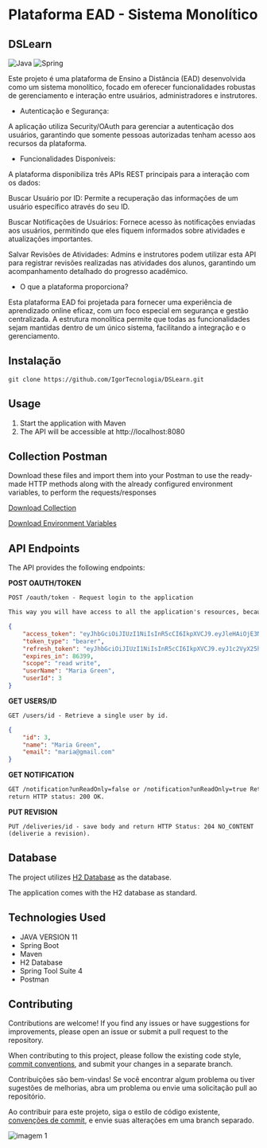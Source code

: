 # Plataforma EAD - Sistema Monolítico
## DSLearn

![Java](https://img.shields.io/badge/java-%23ED8B00.svg?style=for-the-badge&logo=openjdk&logoColor=white)
![Spring](https://img.shields.io/badge/spring-%236DB33F.svg?style=for-the-badge&logo=spring&logoColor=white)

Este projeto é uma plataforma de Ensino a Distância (EAD) desenvolvida como um sistema monolítico, focado em oferecer funcionalidades robustas de gerenciamento e interação entre usuários, administradores e instrutores.

- Autenticação e Segurança:

A aplicação utiliza Security/OAuth para gerenciar a autenticação dos usuários, garantindo que somente pessoas autorizadas tenham acesso aos recursos da plataforma.

- Funcionalidades Disponíveis:

A plataforma disponibiliza três APIs REST principais para a interação com os dados:

Buscar Usuário por ID: Permite a recuperação das informações de um usuário específico através do seu ID.

Buscar Notificações de Usuários: Fornece acesso às notificações enviadas aos usuários, permitindo que eles fiquem informados sobre atividades e atualizações importantes.

Salvar Revisões de Atividades: Admins e instrutores podem utilizar esta API para registrar revisões realizadas nas atividades dos alunos, garantindo um acompanhamento detalhado do progresso acadêmico.

- O que a plataforma proporciona?

Esta plataforma EAD foi projetada para fornecer uma experiência de aprendizado online eficaz, com um foco especial em segurança e gestão centralizada. A estrutura monolítica permite que todas as funcionalidades sejam mantidas dentro de um único sistema, facilitando a integração e o gerenciamento.
 
## Instalação
```
git clone https://github.com/IgorTecnologia/DSLearn.git
```

## Usage

1. Start the application with Maven
2. The API will be accessible at http://localhost:8080

## Collection Postman

Download these files and import them into your Postman to use the ready-made HTTP methods along with the already configured environment variables, to perform the requests/responses

[Download Collection](https://github.com/Igorgcf/DSLearn/blob/docs-postman/DSLearn.collection.json)

[Download Environment Variables](https://github.com/Igorgcf/DSLearn/blob/docs-postman/dslearn-local.environment.json)

## API Endpoints
The API provides the following endpoints:

**POST OAUTH/TOKEN**
```markdown
POST /oauth/token - Request login to the application

This way you will have access to all the application's resources, because Maria has the role of admin.
```
```json
{
    "access_token": "eyJhbGciOiJIUzI1NiIsInR5cCI6IkpXVCJ9.eyJleHAiOjE3MjM0ODE0MTAsInVzZXJfbmFtZSI6Im1hcmlhQGdtYWlsLmNvbSIsImF1dGhvcml0aWVzIjpbIlJPTEVfSU5TVFJVQ1RPUiIsIlJPTEVfU1RVREVOVCIsIlJPTEVfQURNSU4iXSwianRpIjoiY2I5YzRlNDctZGRjMi00YzViLWEwNWUtMWUxNzBhMWEzMjQ3IiwiY2xpZW50X2lkIjoibXljbGllbnRpZCIsInNjb3BlIjpbInJlYWQiLCJ3cml0ZSJdfQ.Zqd4yipLvXusrQWjGEmNqhFLZiOXjg5NM7mD-qu8m_8",
    "token_type": "bearer",
    "refresh_token": "eyJhbGciOiJIUzI1NiIsInR5cCI6IkpXVCJ9.eyJ1c2VyX25hbWUiOiJtYXJpYUBnbWFpbC5jb20iLCJzY29wZSI6WyJyZWFkIiwid3JpdGUiXSwiYXRpIjoiY2I5YzRlNDctZGRjMi00YzViLWEwNWUtMWUxNzBhMWEzMjQ3IiwiZXhwIjoxNzIzNDgxMjk0LCJhdXRob3JpdGllcyI6WyJST0xFX0lOU1RSVUNUT1IiLCJST0xFX1NUVURFTlQiLCJST0xFX0FETUlOIl0sImp0aSI6IjYzMTU2NzEwLWEzYWQtNGQ3NC05OTA1LWNiMjMzMjIzN2E4OSIsImNsaWVudF9pZCI6Im15Y2xpZW50aWQifQ.zFMoZoeQvj_Lz_j5RFPYkqvnZdycKOJluzjurTUfZI0",
    "expires_in": 86399,
    "scope": "read write",
    "userName": "Maria Green",
    "userId": 3
}
```
**GET USERS/ID**
```markdown
GET /users/id - Retrieve a single user by id.
```

```json
{
    "id": 3,
    "name": "Maria Green",
    "email": "maria@gmail.com"
}
```
**GET NOTIFICATION**
```markdown
GET /notification?unReadOnly=false or /notification?unReadOnly=true Retrieve all notification read or unRead.
return HTTP status: 200 OK.
```
**PUT REVISION**
```
PUT /deliveries/id - save body and return HTTP Status: 204 NO_CONTENT (deliverie a revision). 
```
## Database
The project utilizes [H2 Database](https://www.h2database.com/html/tutorial.html) as the database.

The application comes with the H2 database as standard.

## Technologies Used

- JAVA VERSION 11
- Spring Boot
- Maven
- H2 Database
- Spring Tool Suite 4
- Postman

## Contributing

Contributions are welcome! If you find any issues or have suggestions for improvements, please open an issue or submit a pull request to the repository.

When contributing to this project, please follow the existing code style, [commit conventions](https://www.conventionalcommits.org/en/v1.0.0/), and submit your changes in a separate branch.

Contribuições são bem-vindas! Se você encontrar algum problema ou tiver sugestões de melhorias, abra um problema ou envie uma solicitação pull ao repositório.

Ao contribuir para este projeto, siga o estilo de código existente, [convenções de commit](https://medium.com/linkapi-solutions/conventional-commits-pattern-3778d1a1e657), e envie suas alterações em uma branch separado.

![imagem 1](https://metodoprogramar.com.br/wp-content/webp-express/webp-images/uploads/2021/09/Design-sem-nomeOs-8-melhores-IDEs-para-voce-programar-em-Java.jpg.webp)
